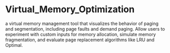 # Virtual_Memory_Optimization
a virtual memory management tool that visualizes the behavior of  paging and segmentation, including page faults and demand paging. Allow users to  experiment with custom inputs for memory allocation, simulate memory fragmentation,  and evaluate page replacement algorithms like LRU and Optimal.
